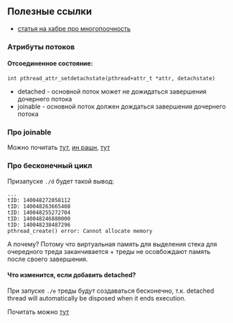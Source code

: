 ## Полезные ссылки  
- [статья на хабре про многопоочность](https://habr.com/ru/companies/otus/articles/549814/)  


### Атрибуты потоков  

#### Отсоединенное состояние:  
`int pthread_attr_setdetachstate(pthread+attr_t *attr, detachstate)`  

- detached - основной поток может не дожидаться завершения дочернего потока  
- joinable - основной поток должен дождаться завершения дочернего потока  
  
### Про joinable  
Можно почитать [тут](https://www.ibm.com/docs/en/zos/2.1.0?topic=functions-pthread-join-wait-thread-end), [ин рашн](https://www.ibm.com/docs/ru/aix/7.2?topic=programming-joining-threads), [тут](https://pubs.opengroup.org/onlinepubs/009695399/functions/pthread_join.html#:~:text=The%20pthread_join()%20function%20provides,were%20used%20by%20the%20thread.)  


### Про бесконечный цикл   
Призапуске `./d` будет такой вывод:  
```
...
tID: 140048272058112
tID: 140048263665408
tID: 140048255272704
tID: 140048246880000
tID: 140048238487296
pthread_create() error: Cannot allocate memory
```  
А почему? Потому что виртуальная память для выделения стека для очередного треда заканчивается + треды не осовбождают память после своего завершения.  

#### Что изменится, если добавить detached?  
При запуске `./e` треды будут создаваться бесконечно, т.к. detached thread will automatically be disposed when it ends execution.   

Почитать можно [тут](https://stackoverflow.com/questions/42442990/pthread-create-cannot-allocate-memory)  


